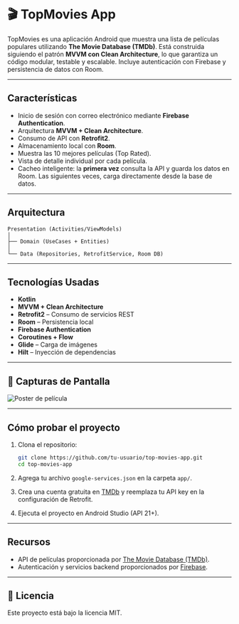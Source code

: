 # 🎬 TopMovies App

TopMovies es una aplicación Android que muestra una lista de películas populares utilizando **The Movie Database (TMDb)**. Está construida siguiendo el patrón **MVVM con Clean Architecture**, lo que garantiza un código modular, testable y escalable. Incluye autenticación con Firebase y persistencia de datos con Room.

---

##  Características

- Inicio de sesión con correo electrónico mediante **Firebase Authentication**.
-  Arquitectura **MVVM + Clean Architecture**.
-  Consumo de API con **Retrofit2**.
-  Almacenamiento local con **Room**.
-  Muestra las 10 mejores películas (Top Rated).
-  Vista de detalle individual por cada película.
-  Cacheo inteligente: la **primera vez** consulta la API y guarda los datos en Room. Las siguientes veces, carga directamente desde la base de datos.

---

##  Arquitectura

```text
Presentation (Activities/ViewModels)
│
├── Domain (UseCases + Entities)
│
└── Data (Repositories, RetrofitService, Room DB)
```

---

##  Tecnologías Usadas

-  **Kotlin**
-  **MVVM + Clean Architecture**
-  **Retrofit2** – Consumo de servicios REST
-  **Room** – Persistencia local
-  **Firebase Authentication**
-  **Coroutines + Flow**
-  **Glide** – Carga de imágenes
-  **Hilt** – Inyección de dependencias

---

## 📸 Capturas de Pantalla

![Poster de película](https://i.imgur.com/coiwxOg.jpeg) 

---

##  Cómo probar el proyecto

1. Clona el repositorio:

   ```bash
   git clone https://github.com/tu-usuario/top-movies-app.git
   cd top-movies-app
   ```

2. Agrega tu archivo `google-services.json` en la carpeta `app/`.

3. Crea una cuenta gratuita en [TMDb](https://www.themoviedb.org/) y reemplaza tu API key en la configuración de Retrofit.

4. Ejecuta el proyecto en Android Studio (API 21+).

---

##  Recursos

- API de películas proporcionada por [The Movie Database (TMDb)](https://www.themoviedb.org/).
- Autenticación y servicios backend proporcionados por [Firebase](https://firebase.google.com/).

---

## 📄 Licencia

Este proyecto está bajo la licencia MIT.
